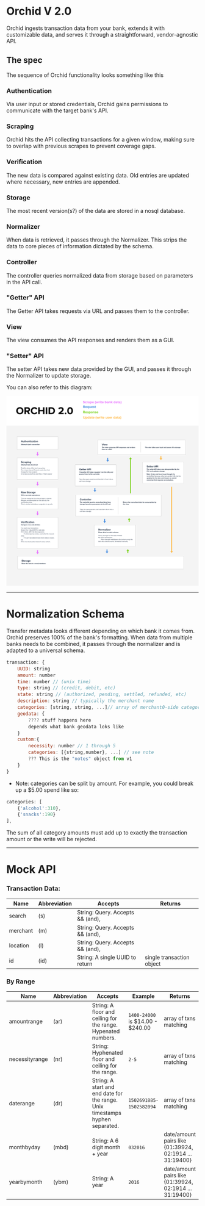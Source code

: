 # Orchid V 2.0

Orchid ingests transaction data from your bank, extends it with customizable data, and serves it through a straightforward, vendor-agnostic API.

## The spec

The sequence of Orchid functionality looks something like this

### Authentication

Via user input or stored credentials, Orchid gains permissions to communicate with the target bank's API.

### Scraping

Orchid hits the API collecting transactions for a given window, making sure to overlap with previous scrapes to prevent coverage gaps.

### Verification

The new data is compared against existing data. Old entries are updated where necessary, new entries are appended.

### Storage

The most recent version(s?) of the data are stored in a nosql database.

### Normalizer

When data is retrieved, it passes through the Normalizer. This strips the data to core pieces of information dictated by the schema.

### Controller

The controller queries normalized data from storage based on parameters in the API call.

### "Getter" API

The Getter API takes requests via URL and passes them to the controller.

### View

The view consumes the API responses and renders them as a GUI.

### "Setter" API

The setter API takes new data provided by the GUI, and passes it through the Normalizer to update storage.

You can also refer to this diagram:

![Orchid Data Flow](/Spec/Orchid_Flow_01.png?raw=true "Orchid Data Flow")

--------------------------------------------------------

# Normalization Schema

Transfer metadata looks different depending on which bank it comes from. Orchid preserves 100% of the bank's formatting. When data from multiple banks needs to be combined, it passes through the normalizer and is adapted to a universal schema.

```javascript
transaction: {
	UUID: string
	amount: number
	time: number // (unix time)
	type: string // (credit, debit, etc)
	state: string // (authorized, pending, settled, refunded, etc)
	description: string // typically the merchant name
	categories: [string, string, ...]// array of merchant0-side categories
	geodata: {
		???? stuff happens here
		depends what bank geodata loks like
	}
	custom:{
		necessity: number // 1 through 5
		categories: [{string,number}, ...] // see note
		??? This is the "notes" object from v1
	}
}
```

* Note: categories can be split by amount.
For example, you could break up a $5.00 spend like so:

```javascript
categories: [
	{'alcohol':310},
	{'snacks':190}
],
```

The sum of all category amounts must add up to exactly the transaction amount or the write will be rejected.

--------------------------------------------------------

# Mock API

### Transaction Data:

| Name | Abbreviation | Accepts | Returns |
| --- | --- | --- | --- |
| search | (s) | String: Query. Accepts && (and), || (or), - (not) |  array of txns matching | 
| merchant | (m) | String: Query. Accepts && (and), || (or), - (not) |  array of txns matching | 
| location | (l) | String: Query. Accepts && (and), || (or), - (not) |  array of txns matching | 
| id | (id) | String: A single UUID to return |  single transaction object | 

### By Range

| Name | Abbreviation | Accepts | Example | Returns |
| --- | --- | --- | --- | --- |
| amountrange | (ar) |  String: A floor and ceiling for the range. Hypenated numbers. | `1400-24000` is $14.00 - $240.00 | array of txns matching |
| necessityrange | (nr) |  String: Hyphenated floor and ceiling for the range. | `2-5` | array of txns matching |
| daterange | (dr) |  String: A start and end date for the range. Unix timestamps hyphen separated. | `1502691885-1502582094` | array of txns matching |
| monthbyday | (mbd) |  String: A 6 digit month + year | `032016` | date/amount pairs like {01:39924, 02:1914 ... 31:19400} |
| yearbymonth | (ybm) |  String: A year | `2016` | date/amount pairs like {01:39924, 02:1914 ... 31:19400} |

